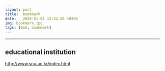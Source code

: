 ```yaml
---
layout: post
title:  bookmark
date:   2020-01-01 13:32:20 +0300
img: bookmark.jpg
tags: [DoA, bookmark]
---
```




---


## educational institution

http://www.snu.ac.kr/index.html
